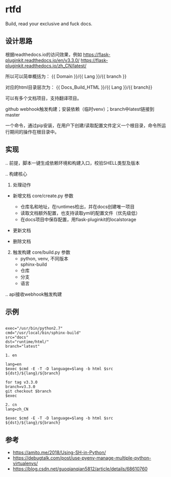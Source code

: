 # rtfd
Build, read your exclusive and fuck docs.

## 设计思路

根据readthedocs.io的访问效果，例如
    https://flask-pluginkit.readthedocs.io/en/v3.3.0/
    https://flask-pluginkit.readthedocs.io/zh_CN/latest/

所以可以简单概括为：
    {{ Domain }}/{{ Lang }}/{{ branch }}

对应的html目录层次为：
    {{ Docs_Build_HTML }}/{{ Lang }}/{{ branch}}

可以有多个文档项目，支持翻译项目。

github webhook触发构建；安装依赖（临时venv）；branch中latest链接到master

一个命令，通过pip安装，在用户下创建/读取配置文件定义一个根目录，命令所运行期间的操作在根目录中。

## 实现

.. 前提，脚本一键生成依赖环境和构建入口，校验SHELL类型及版本

.. 构建核心

1. 处理动作

- 新增文档
    core/create.py 参数
    - 仓库名和地址，在runtimes检出，并在docs创建唯一项目
    - 读取文档额外配置，也支持读取yml的配置文件（优先级低）
    - 在docs项目中保存配置，用flask-pluginkit的localstorage

- 更新文档

- 删除文档

2. 触发构建
    core/build.py 参数
    - python, venv, 不同版本
    - sphinx-build
    - 仓库
    - 分支
    - 语言

.. api接收webhook触发构建


## 示例
```

exec="/usr/bin/python2.7"
cmd="/usr/local/bin/sphinx-build"
src="docs"
dst="runtime/html/"
branch="latest"

1. en

lang=en
$exec $cmd -E -T -D language=$lang -b html $src ${dst}/${lang}/${branch}

for tag v3.3.0
branch=v3.3.0
git checkout $branch
$exec

2. cn
lang=zh_CN

$exec $cmd -E -T -D language=$lang -b html $src ${dst}/${lang}/${branch}

```

## 参考
- https://amito.me/2018/Using-SH-in-Python/
- https://debugtalk.com/post/use-pyenv-manage-multiple-python-virtualenvs/
- https://blog.csdn.net/guoqianqian5812/article/details/68610760
